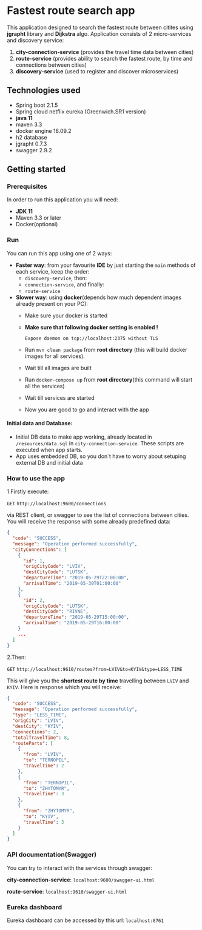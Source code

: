 

# Fastest route search app

This application designed to search the fastest route between citites using **jgrapht** library and **Dijkstra** algo.
Application consists of 2 micro-services and discovery service:

1. **city-connection-service** (provides the travel time data between cities)
2. **route-service** (provides ability to search the fastest route, by time and connections between cities)
3. **discovery-service** (used to register and discover  microservices)


## Technologies used

 - Spring boot 2.1.5
- Spring cloud netflix eureka (Greenwich.SR1 version)
- **java 11**
- maven 3.3
- docker engine 18.09.2
- h2 database
- jgrapht 0.7.3
- swagger 2.9.2

## Getting started
### Prerequisites
In order to run this application you will need:

- **JDK 11**
- Maven 3.3 or later	
- Docker(optional)

	
### Run

You can run this app using one of 2 ways:
 - 	**Faster way**: from your favourite **IDE** by just  starting the `main` methods of each service, keep the order:
 	- `discovery-service`, then:
	- `connection-service`, and finally:
	- `route-service`
 - 	**Slower way**: using **docker**(depends how much dependent images already present on your PC): 
	- Make sure your docker is started
	
	- **Make sure that following docker setting is enabled !**
	
	 	`Expose daemon on tcp://localhost:2375 without TLS`
		
	- Run `mvn clean package` from **root directory** (this will build docker images for all services). 
	- Wait till all images are built
	
	- Run `docker-compose up`  from **root directory**(this command will start all the services)
	- Wait till services are started
	
	- Now you are good to go and interact with the app

#### Initial data and Database:
- Initial DB data to make app working, already located in `/resources/data.sql` in `city-connection-service`. These scripts are executed when app starts. 
- App uses embedded DB, so you don`t have to worry about setuping external DB and initial data


 
### How to use the app
1.Firstly execute:

`GET` `http://localhost:9600/connections` 

via REST client, or swagger to see the list of connections between cities. You will receive the response with some already predefined data:
```json
{
  "code": "SUCCESS",
  "message": "Operation performed successfully",
  "cityConnections": [
    {
      "id": 1,
      "origCityCode": "LVIV",
      "destCityCode": "LUTSK",
      "departureTime": "2019-05-29T22:00:00",
      "arrivalTime": "2019-05-30T01:00:00"
    },
    {
      "id": 2,
      "origCityCode": "LUTSK",
      "destCityCode": "RIVNE",
      "departureTime": "2019-05-29T15:00:00",
      "arrivalTime": "2019-05-29T16:00:00"
    }
    ...
  ]
}
```
2.Then:

`GET` `http://localhost:9610/routes?from=LVIV&to=KYIV&type=LESS_TIME`

This will give you the **shortest route by time** travelling between `LVIV` and `KYIV`. Here is response which you will receive:
```json
{
  "code": "SUCCESS",
  "message": "Operation performed successfully",
  "type": "LESS_TIME",
  "origCity": "LVIV",
  "destCity": "KYIV",
  "connections": 2,
  "totalTravelTime": 8,
  "routeParts": [
    {
      "from": "LVIV",
      "to": "TERNOPIL",
      "travelTime": 2
    },
    {
      "from": "TERNOPIL",
      "to": "ZHYTOMYR",
      "travelTime": 3
    },
    {
      "from": "ZHYTOMYR",
      "to": "KYIV",
      "travelTime": 3
    }
  ]
}
```

### API documentation(Swagger)
You can try to interact with the services through swagger:

**city-connection-service**: `localhost:9600/swagger-ui.html`

**route-service**: `localhost:9610/swagger-ui.html`

###  Eureka dashboard
Eureka dashboard can be accessed by this url:  `localhost:8761`
